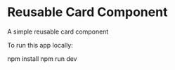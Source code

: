 # Reusable Card Component

A simple reusable card component

To run this app locally:

npm install
npm run dev